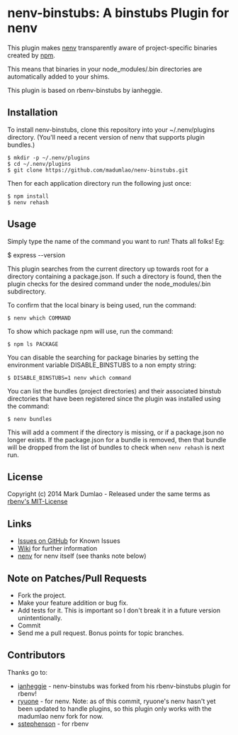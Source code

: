 # nenv-binstubs: A binstubs Plugin for nenv

This plugin makes [nenv](http://github.com/ryone/nenv) transparently
aware of project-specific binaries created by [npm](http://npmjs.org/).

This means that binaries in your node_modules/.bin directories are automatically added to your shims.

This plugin is based on rbenv-binstubs by ianheggie.

## Installation

To install nenv-binstubs, clone this repository into your ~/.nenv/plugins directory. (You'll need a recent version of nenv that supports plugin bundles.)

    $ mkdir -p ~/.nenv/plugins
    $ cd ~/.nenv/plugins
    $ git clone https://github.com/madumlao/nenv-binstubs.git 

Then for each application directory run the following just once:

    $ npm install
    $ nenv rehash

## Usage

Simply type the name of the command you want to run! Thats all folks! Eg:

   $ express --version

This plugin searches from the current directory up towards root for a directory containing a package.json.
If such a directory is found, then the plugin checks for the desired command under the node_modules/.bin subdirectory.

To confirm that the local binary is being used, run the command:

    $ nenv which COMMAND

To show which package npm will use, run the command:

    $ npm ls PACKAGE

You can disable the searching for package binaries by setting the environment variable DISABLE\_BINSTUBS to a non empty string:

    $ DISABLE_BINSTUBS=1 nenv which command

You can list the bundles (project directories) and their associated binstub directories that have been registered since the plugin was installed using the command:
    
    $ nenv bundles

This will add a comment if the directory is missing, or if a package.json no longer exists. If the package.json for a bundle is removed, then that bundle will be dropped from the list of bundles to check when `nenv rehash` is next run.

## License

Copyright (c) 2014 Mark Dumlao - Released under the same terms as [rbenv's MIT-License](https://github.com/sstephenson/nenv#license)

## Links

* [Issues on GitHub](https://github.com/madumlao/nenv-binstubs/issues) for Known Issues
* [Wiki](https://github.com/madumlao/nenv-binstubs/wiki) for further information
* [nenv](https://github.com/madumlao/nenv) for nenv itself (see thanks note below)

## Note on Patches/Pull Requests
 
* Fork the project.
* Make your feature addition or bug fix.
* Add tests for it. This is important so I don't break it in a
  future version unintentionally.
* Commit
* Send me a pull request. Bonus points for topic branches.

## Contributors

Thanks go to:

* [ianheggie](https://github.com/ianheggie) - nenv-binstubs was forked from his rbenv-binstubs plugin for rbenv!
* [ryuone](https://github.com/ryuone) - for nenv. Note: as of this commit, ryuone's nenv hasn't yet been updated to handle plugins, so this plugin only works with the madumlao nenv fork for now.
* [sstephenson](https://github.com/sstephenson) - for rbenv

